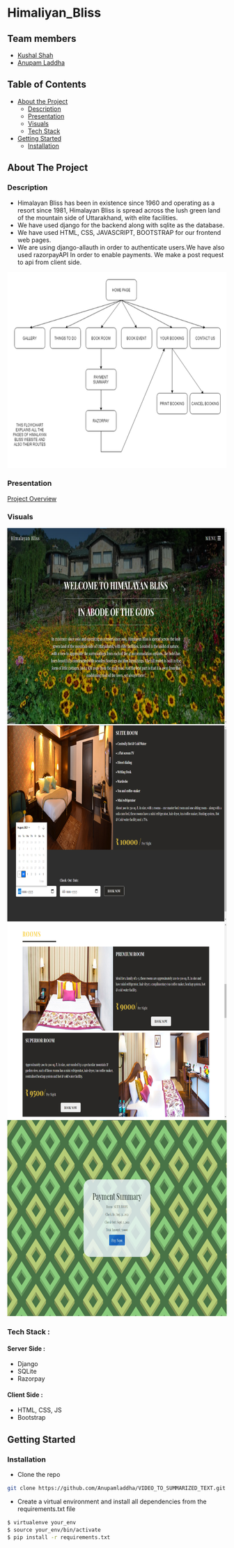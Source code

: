 # Himaliyan_Bliss


## Team members
- [Kushal Shah](https://github.com/Kushal-Ajay-Shah)
- [Anupam Laddha](https://github.com/Anupamladdha)

## Table of Contents

* [About the Project](#about-the-project)
  * [Description](#description)
  * [Presentation](#presentation)
  * [Visuals](#visuals)
  * [Tech Stack](#tech-stack)
* [Getting Started](#getting-started)
  * [Installation](#installation)




## About The Project

### Description

  - Himalayan Bliss has been in existence since 1960 and operating as a resort since 1981, Himalayan Bliss is spread across the lush green land of the mountain side of Uttarakhand, with elite facilities.
  - We have used django for the backend along with sqlite as the database.
  - We have used HTML, CSS, JAVASCRIPT, BOOTSTRAP for our frontend web pages.
  - We are using django-allauth in order to authenticate users.We have also used razorpayAPI In order to enable payments. We make a post request to api from client side.

<img src="https://github.com/Anupamladdha/Himaliyan_Bliss/blob/main/Screenshots/flowchart.png" height = 450/> 
      
### Presentation 
[Project Overview](https://docs.google.com/presentation/d/1yiEVSrla-NAencIITmwhMaNbVrFSWHUFhGFRk4L4Joc/edit#slide=id.p2)

### Visuals
<img src="https://github.com/Anupamladdha/Himaliyan_Bliss/blob/main/Screenshots/homepage.png" height = 450/> 
<img src="https://github.com/Anupamladdha/Himaliyan_Bliss/blob/main/Screenshots/room_booking.png" height = 450/> 
<img src="https://github.com/Anupamladdha/Himaliyan_Bliss/blob/main/Screenshots/rooms.png" height = 450/> 
<img src="https://github.com/Anupamladdha/Himaliyan_Bliss/blob/main/Screenshots/payment.png" height = 450/> 


### Tech Stack : 
#### Server Side : 
   - Django
   - SQLite
   - Razorpay
   
#### Client Side : 
 - HTML, CSS, JS
 - Bootstrap


    
## Getting Started
    
### Installation
* Clone the repo
```bash
git clone https://github.com/Anupamladdha/VIDEO_TO_SUMMARIZED_TEXT.git
```
* Create a virtual environment and install all dependencies from the requirements.txt file
```bash
$ virtualenve your_env
$ source your_env/bin/activate
$ pip install -r requirements.txt
```

